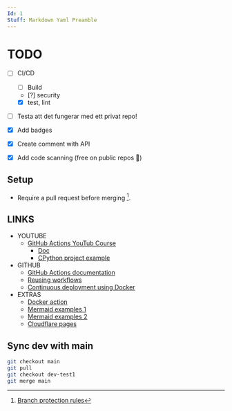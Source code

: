 ```yaml
---
Id: 1
Stuff: Markdown Yaml Preamble
---
```


# TODO

- [ ] CI/CD

  - [ ] Build
  - [?] security

  - [x] test, lint

- [ ] Testa att det fungerar med ett privat repo!
- [x] Add badges
- [x] Create comment with API
- [x] Add code scanning (free on public repos :ship:)

## Setup

- Require a pull request before merging [^1].

## LINKS

- YOUTUBE
  - [GitHub Actions YouTub Course](https://www.youtube.com/playlist?list=PLArH6NjfKsUhvGHrpag7SuPumMzQRhUKY)
    - [Doc](https://github.com/Link-/ci-cd-intro)
    - [CPython project example](https://github.com/python/cpython/tree/main/.github/workflows)
- GITHUB
  - [GitHub Actions documentation](https://docs.github.com/en/actions)
  - [Reusing workflows](https://docs.github.com/en/actions/using-workflows/reusing-workflows)
  - [Continuous deployment using Docker](https://levelup.gitconnected.com/automated-deployment-using-docker-github-actions-and-webhooks-54018fc12e32)
- EXTRAS
  - [Docker action](https://docs.github.com/en/actions/creating-actions/creating-a-docker-container-action)
  - [Mermaid examples 1](https://gist.github.com/ChristopherA/bffddfdf7b1502215e44cec9fb766dfd)
  - [Mermaid examples 2](https://github.com/JakeSteam/Mermaid)
  - [Cloudflare pages](https://developers.cloudflare.com/pages/how-to/use-direct-upload-with-continuous-integration/)

[^1]: [Branch protection rules](https://github.com/ropaolle/actions/settings/branch_protection_rules)

## Sync dev with main

```sh
git checkout main
git pull
git checkout dev-test1
git merge main
```
